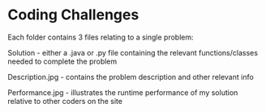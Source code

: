 # Coding Challenges
Each folder contains 3 files relating to a single problem:

Solution - either a .java or .py file containing the relevant functions/classes needed to complete the problem

Description.jpg - contains the problem description and other relevant info

Performance.jpg - illustrates the runtime performance of my solution relative to other coders on the site
